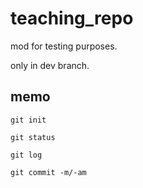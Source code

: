 # teaching_repo

mod for testing purposes.

only in dev branch.

## memo

```github
git init

git status

git log

git commit -m/-am
```


